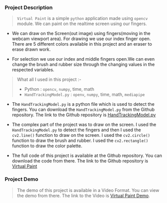 ### Project Description

> `Virtual Paint` is a simple `python` application made using `opencv` module. We can paint on the realtime screen using our fingers. 

+ We can draw on the Screen(out image) using fingers(moving in the webcam viewport area). For drawing we use our index finger open. There are 5 different colors available in this project and an eraser to erase drawn work. 

+ For selection we use our index and  middle fingers open.We can even change the brush and rubber size through the changing values in the respected variables.

> What all I used in this project :-
> + Python : `opencv`, `numpy`, time, math
> + `HandTrackingModel.py` : `openv`, `numpy`, time, math, `mediapipe`


+ The `HandTrackingModel.py` is a python file which is used to detect the fingers. You can download the `HandTrackingModel.py` from the Github repository. The link to the Github repository is [HandTrackingModel.py](https://github.com/mnk17arts/myPython/tree/main/opencv/hand-tracking-module)

+ The complex part of the project was to draw on the screen. I used the `HandTrackingModel.py` to detect the fingers and then I used the `cv2.line()` function to draw on the screen. I used the `cv2.circle()` function to draw the brush and rubber. I used the `cv2.rectangle()` function to draw the color palette.

+ The full code of this project is available at the Github repository. You can download the code from there. The link to the Github repository is [Virtual Paint](https://github.com/mnk17arts/myPython/tree/main/opencv/virtual-paint-project)

### Project Demo

> The demo of this project is available in a Video Format. You can view the demo from there. The link to the Video is [Virtual Paint Demo](https://user-images.githubusercontent.com/71878747/118365406-4c163380-b5ba-11eb-8b4f-124e1ffb665a.mp4).